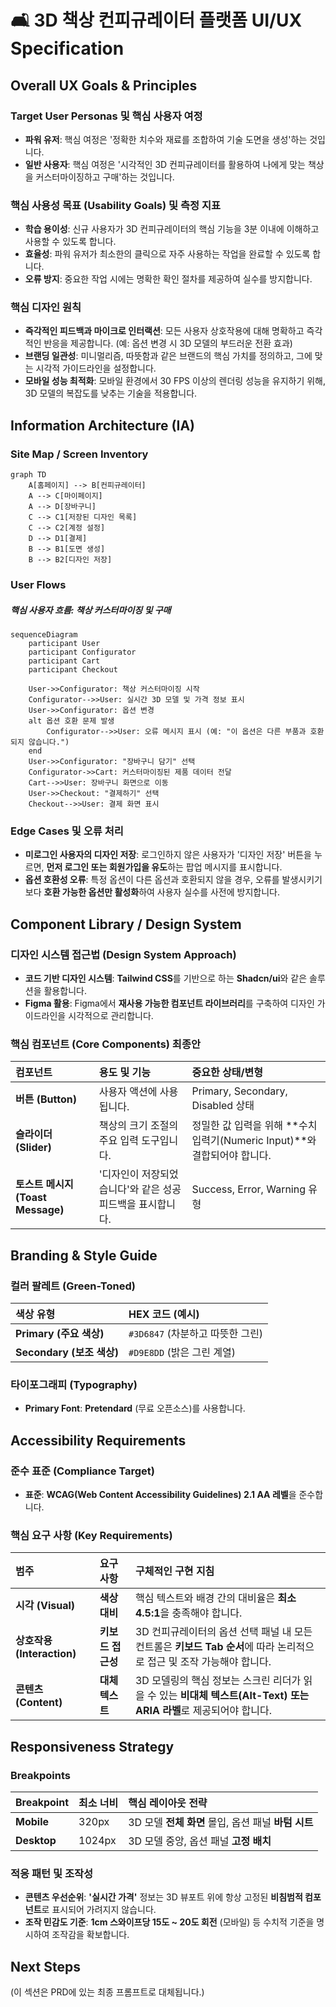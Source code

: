 # 🛋️ 3D 책상 컨피규레이터 플랫폼 UI/UX Specification

## Overall UX Goals & Principles
### Target User Personas 및 핵심 사용자 여정
* **파워 유저**: 핵심 여정은 '정확한 치수와 재료를 조합하여 기술 도면을 생성'하는 것입니다.
* **일반 사용자**: 핵심 여정은 '시각적인 3D 컨피규레이터를 활용하여 나에게 맞는 책상을 커스터마이징하고 구매'하는 것입니다.

### 핵심 사용성 목표 (Usability Goals) 및 측정 지표
* **학습 용이성**: 신규 사용자가 3D 컨피규레이터의 핵심 기능을 3분 이내에 이해하고 사용할 수 있도록 합니다.
* **효율성**: 파워 유저가 최소한의 클릭으로 자주 사용하는 작업을 완료할 수 있도록 합니다.
* **오류 방지**: 중요한 작업 시에는 명확한 확인 절차를 제공하여 실수를 방지합니다.

### 핵심 디자인 원칙
* **즉각적인 피드백과 마이크로 인터랙션**: 모든 사용자 상호작용에 대해 명확하고 즉각적인 반응을 제공합니다. (예: 옵션 변경 시 3D 모델의 부드러운 전환 효과)
* **브랜딩 일관성**: 미니멀리즘, 따뜻함과 같은 브랜드의 핵심 가치를 정의하고, 그에 맞는 시각적 가이드라인을 설정합니다.
* **모바일 성능 최적화**: 모바일 환경에서 30 FPS 이상의 렌더링 성능을 유지하기 위해, 3D 모델의 복잡도를 낮추는 기술을 적용합니다.

## Information Architecture (IA)

### Site Map / Screen Inventory
```mermaid
graph TD
    A[홈페이지] --> B[컨피규레이터]
    A --> C[마이페이지]
    A --> D[장바구니]
    C --> C1[저장된 디자인 목록]
    C --> C2[계정 설정]
    D --> D1[결제]
    B --> B1[도면 생성]
    B --> B2[디자인 저장]
```

### User Flows

##### 핵심 사용자 흐름: 책상 커스터마이징 및 구매

```mermaid
sequenceDiagram
    participant User
    participant Configurator
    participant Cart
    participant Checkout

    User->>Configurator: 책상 커스터마이징 시작
    Configurator-->>User: 실시간 3D 모델 및 가격 정보 표시
    User->>Configurator: 옵션 변경
    alt 옵션 호환 문제 발생
        Configurator-->>User: 오류 메시지 표시 (예: "이 옵션은 다른 부품과 호환되지 않습니다.")
    end
    User->>Configurator: "장바구니 담기" 선택
    Configurator->>Cart: 커스터마이징된 제품 데이터 전달
    Cart-->>User: 장바구니 화면으로 이동
    User->>Checkout: "결제하기" 선택
    Checkout-->>User: 결제 화면 표시
```

### Edge Cases 및 오류 처리

  * **미로그인 사용자의 디자인 저장**: 로그인하지 않은 사용자가 '디자인 저장' 버튼을 누르면, **먼저 로그인 또는 회원가입을 유도**하는 팝업 메시지를 표시합니다.
  * **옵션 호환성 오류**: 특정 옵션이 다른 옵션과 호환되지 않을 경우, 오류를 발생시키기보다 **호환 가능한 옵션만 활성화**하여 사용자 실수를 사전에 방지합니다.

## Component Library / Design System

### 디자인 시스템 접근법 (Design System Approach)

  * **코드 기반 디자인 시스템**: **Tailwind CSS**를 기반으로 하는 **Shadcn/ui**와 같은 솔루션을 활용합니다.
  * **Figma 활용**: Figma에서 **재사용 가능한 컴포넌트 라이브러리**를 구축하여 디자인 가이드라인을 시각적으로 관리합니다.

### 핵심 컴포넌트 (Core Components) 최종안

| 컴포넌트 | 용도 및 기능 | 중요한 상태/변형 |
| :--- | :--- | :--- |
| **버튼 (Button)** | 사용자 액션에 사용됩니다. | Primary, Secondary, Disabled 상태 |
| **슬라이더 (Slider)** | 책상의 크기 조절의 주요 입력 도구입니다. | 정밀한 값 입력을 위해 **수치 입력기(Numeric Input)**와 결합되어야 합니다. |
| **토스트 메시지 (Toast Message)** | '디자인이 저장되었습니다'와 같은 성공 피드백을 표시합니다. | Success, Error, Warning 유형 |

## Branding & Style Guide

### 컬러 팔레트 (Green-Toned)

| 색상 유형 | HEX 코드 (예시) |
| :--- | :--- |
| **Primary (주요 색상)** | `#3D6847` (차분하고 따뜻한 그린) |
| **Secondary (보조 색상)** | `#D9E8DD` (밝은 그린 계열) |

### 타이포그래피 (Typography)

  * **Primary Font**: **Pretendard** (무료 오픈소스)를 사용합니다.

## Accessibility Requirements

### 준수 표준 (Compliance Target)

  * **표준**: **WCAG(Web Content Accessibility Guidelines) 2.1 AA 레벨**을 준수합니다.

### 핵심 요구 사항 (Key Requirements)

| 범주 | 요구사항 | 구체적인 구현 지침 |
| :--- | :--- | :--- |
| **시각 (Visual)** | **색상 대비** | 핵심 텍스트와 배경 간의 대비율은 **최소 4.5:1**을 충족해야 합니다. |
| **상호작용 (Interaction)** | **키보드 접근성** | 3D 컨피규레이터의 옵션 선택 패널 내 모든 컨트롤은 **키보드 Tab 순서**에 따라 논리적으로 접근 및 조작 가능해야 합니다. |
| **콘텐츠 (Content)** | **대체 텍스트** | 3D 모델링의 핵심 정보는 스크린 리더가 읽을 수 있는 **비대체 텍스트(Alt-Text) 또는 ARIA 라벨**로 제공되어야 합니다. |

## Responsiveness Strategy

### Breakpoints

| Breakpoint | 최소 너비 | 핵심 레이아웃 전략 |
| :--- | :--- | :--- |
| **Mobile** | 320px | 3D 모델 **전체 화면** 몰입, 옵션 패널 **바텀 시트** |
| **Desktop** | 1024px | 3D 모델 중앙, 옵션 패널 **고정 배치** |

### 적응 패턴 및 조작성

  * **콘텐츠 우선순위**: **'실시간 가격'** 정보는 3D 뷰포트 위에 항상 고정된 **비침범적 컴포넌트**로 표시되어 가려지지 않습니다.
  * **조작 민감도 기준**: **1cm 스와이프당 15도 ~ 20도 회전** (모바일) 등 수치적 기준을 명시하여 조작감을 확보합니다.

## Next Steps

(이 섹션은 PRD에 있는 최종 프롬프트로 대체됩니다.)